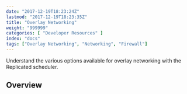 ```yaml
---
date: "2017-12-19T18:23:24Z"
lastmod: "2017-12-19T18:23:35Z"
title: "Overlay Networking"
weight: "999999"
categories: [ "Developer Resources" ]
index: "docs"
tags: ["Overlay Networking", "Networking", "Firewall"]
---
```


Understand the various options available for overlay networking with the Replicated scheduler.

## Overview
